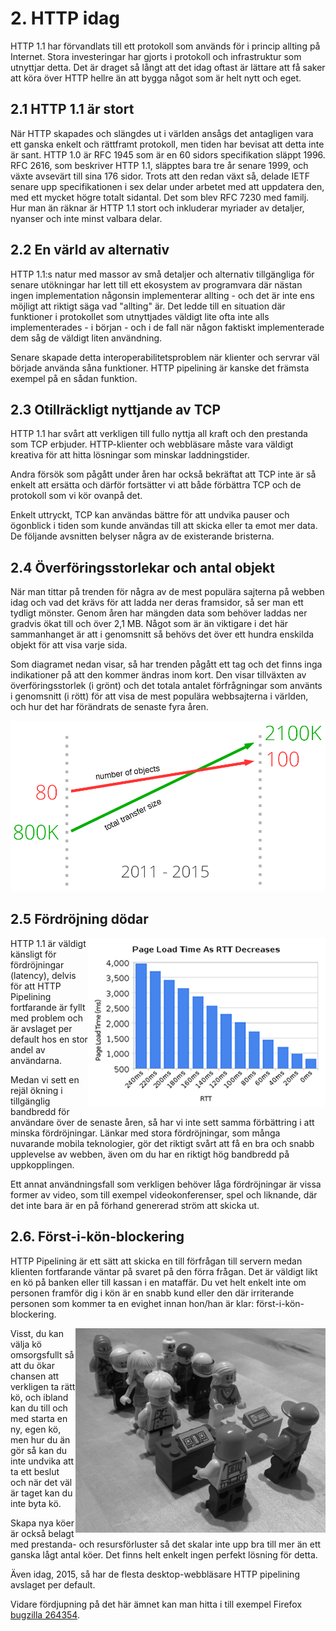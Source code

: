 # 2. HTTP idag

HTTP 1.1 har förvandlats till ett protokoll som används för i princip allting
på Internet. Stora investeringar har gjorts i protokoll och infrastruktur som
utnyttjar detta. Det är draget så långt att det idag oftast är lättare att få
saker att köra över HTTP hellre än att bygga något som är helt nytt och eget.

## 2.1 HTTP 1.1 är stort

När HTTP skapades och slängdes ut i världen ansågs det antagligen vara ett
ganska enkelt och rättframt protokoll, men tiden har bevisat att detta inte är
sant. HTTP 1.0 är RFC 1945 som är en 60 sidors specifikation släppt 1996. RFC
2616, som beskriver HTTP 1.1, släpptes bara tre år senare 1999, och växte
avsevärt till sina 176 sidor. Trots att den redan växt så, delade IETF senare
upp specifikationen i sex delar under arbetet med att uppdatera den, med ett
mycket högre totalt sidantal. Det som blev RFC 7230 med familj. Hur man än
räknar är HTTP 1.1 stort och inkluderar myriader av detaljer, nyanser och inte
minst valbara delar.

## 2.2 En värld av alternativ

HTTP 1.1:s natur med massor av små detaljer och alternativ tillgängliga för
senare utökningar har lett till ett ekosystem av programvara där nästan ingen
implementation någonsin implementerar allting - och det är inte ens möjligt
att riktigt säga vad "allting" är. Det ledde till en situation där funktioner
i protokollet som utnyttjades väldigt lite ofta inte alls implementerades - i
början - och i de fall när någon faktiskt implementerade dem såg de väldigt
liten användning.

Senare skapade detta interoperabilitetsproblem när klienter och servrar väl
började använda såna funktioner. HTTP pipelining är kanske det främsta exempel
på en sådan funktion.

## 2.3 Otillräckligt nyttjande av TCP

HTTP 1.1 har svårt att verkligen till fullo nyttja all kraft och den prestanda
som TCP erbjuder. HTTP-klienter och webbläsare måste vara väldigt kreativa för
att hitta lösningar som minskar laddningstider.

Andra försök som pågått under åren har också bekräftat att TCP inte är så
enkelt att ersätta och därför fortsätter vi att både förbättra TCP och de
protokoll som vi kör ovanpå det.

Enkelt uttryckt, TCP kan användas bättre för att undvika pauser och ögonblick
i tiden som kunde användas till att skicka eller ta emot mer data. De följande
avsnitten belyser några av de existerande bristerna.

## 2.4 Överföringsstorlekar och antal objekt

När man tittar på trenden för några av de mest populära sajterna på webben
idag och vad det krävs för att ladda ner deras framsidor, så ser man ett
tydligt mönster. Genom åren har mängden data som behöver laddas ner gradvis
ökat till och över 2,1 MB. Något som är än viktigare i det här sammanhanget är
att i genomsnitt så behövs det över ett hundra enskilda objekt för att visa
varje sida.

Som diagramet nedan visar, så har trenden pågått ett tag och det finns inga
indikationer på att den kommer ändras inom kort. Den visar tillväxten av
överföringsstorlek (i grönt) och det totala antalet förfrågningar som använts
i genomsnitt (i rött) för att visa de mest populära webbsajterna i världen, och
hur det har förändrats de senaste fyra åren.

![transfer size growth](https://raw.githubusercontent.com/bagder/http2-explained/master/images/transfer-size-growth.png)

## 2.5 Fördröjning dödar

<img style="float: right;" src="https://raw.githubusercontent.com/bagder/http2-explained/master/images/page-load-time-rtt-decreases.png" />

HTTP 1.1 är väldigt känsligt för fördröjningar (latency), delvis för att HTTP
Pipelining fortfarande är fyllt med problem och är avslaget per default hos en
stor andel av användarna.

Medan vi sett en rejäl ökning i tillgänglig bandbredd för användare över de
senaste åren, så har vi inte sett samma förbättring i att minska
fördröjningar. Länkar med stora fördröjningar, som många nuvarande mobila
teknologier, gör det riktigt svårt att få en bra och snabb upplevelse av
webben, även om du har en riktigt hög bandbredd på uppkopplingen.

Ett annat användningsfall som verkligen behöver låga fördröjningar är vissa
former av video, som till exempel videokonferenser, spel och liknande, där det
inte bara är en på förhand genererad ström att skicka ut.

## 2.6. Först-i-kön-blockering

HTTP Pipelining är ett sätt att skicka en till förfrågan till servern medan
klienten fortfarande väntar på svaret på den förra frågan. Det är
väldigt likt en kö på banken eller till kassan i en mataffär. Du vet helt
enkelt inte om personen framför dig i kön är en snabb kund eller den där
irriterande personen som kommer ta en evighet innan hon/han är klar:
först-i-kön-blockering.

<img style="float: right;" src="https://raw.githubusercontent.com/bagder/http2-explained/master/images/head-of-line-blocking.jpg" />

Visst, du kan välja kö omsorgsfullt så att du ökar chansen att verkligen ta
rätt kö, och ibland kan du till och med starta en ny, egen kö, men hur du än
gör så kan du inte undvika att ta ett beslut och när det väl är taget kan du
inte byta kö.

Skapa nya köer är också belagt med prestanda- och resursförluster så det
skalar inte upp bra till mer än ett ganska lågt antal köer. Det finns helt
enkelt ingen perfekt lösning för detta.

Även idag, 2015, så har de flesta desktop-webbläsare HTTP pipelining avslaget
per default.

Vidare fördjupning på det här ämnet kan man hitta i till exempel Firefox
[bugzilla 264354](https://bugzilla.mozilla.org/show_bug.cgi?id=264354).
